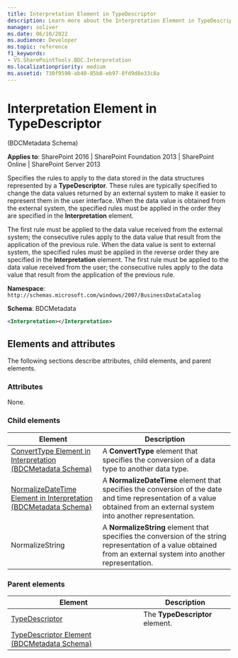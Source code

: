 ```yaml
---
title: Interpretation Element in TypeDescriptor
description: Learn more about the Interpretation Element in TypeDescriptor.
manager: soliver
ms.date: 06/10/2022
ms.audience: Developer
ms.topic: reference
f1_keywords:
- VS.SharePointTools.BDC.Interpretation
ms.localizationpriority: medium
ms.assetid: 730f9590-ab40-85b8-eb97-8fd9d8e33c8a
---
```


# Interpretation Element in TypeDescriptor

(BDCMetadata Schema)

**Applies to**: SharePoint 2016 | SharePoint Foundation 2013 | SharePoint Online | SharePoint Server 2013

Specifies the rules to apply to the data stored in the data structures represented by a **TypeDescriptor**. These rules are typically specified to change the data values returned by an external system to make it easier to represent them in the user interface. When the data value is obtained from the external system, the specified rules must be applied in the order they are specified in the **Interpretation** element.

The first rule must be applied to the data value received from the external system; the consecutive rules apply to the data value that result from the application of the previous rule. When the data value is sent to external system, the specified rules must be applied in the reverse order they are specified in the **Interpretation** element. The first rule must be applied to the data value received from the user; the consecutive rules apply to the data value that result from the application of the previous rule.

**Namespace**: `http://schemas.microsoft.com/windows/2007/BusinessDataCatalog`

**Schema**: BDCMetadata

```XML
<Interpretation></Interpretation>
```

## Elements and attributes

The following sections describe attributes, child elements, and parent elements.

### Attributes

None.

### Child elements

| Element | Description |
| --- | --- |
| [ConvertType Element in Interpretation (BDCMetadata Schema)](converttype-element-in-interpretation-bdcmetadata-schema.md) | A **ConvertType** element that specifies the conversion of a data type to another data type. |
| [NormalizeDateTime Element in Interpretation (BDCMetadata Schema)](normalizedatetime-element-in-interpretation-bdcmetadata-schema.md) | A **NormalizeDateTime** element that specifies the conversion of the date and time representation of a value obtained from an external system into another representation. |
| NormalizeString | A **NormalizeString** element that specifies the conversion of the string representation of a value obtained from an external system into another representation. |

### Parent elements

| Element | Description |
| --- | --- |
| [TypeDescriptor](https://msdn.microsoft.com/library/30e38d7f-af18-20ec-45ab-0bece071ce67.aspx) | The **TypeDescriptor** element. |
| [TypeDescriptor Element (BDCMetadata Schema)](typedescriptor-element-bdcmetadata-schema.md) |     |
